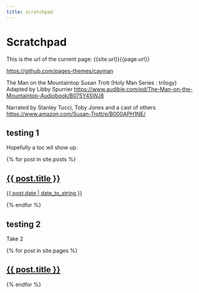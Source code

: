 ```yaml
---
title: scratchpad
---
```


# Scratchpad

This is the url of the current page:
{{site.url}}{{page.url}}

https://github.com/pages-themes/cayman

The Man on the Mountaintop Susan Trott (Holy Man Series : trilogy) Adapted by Libby Spurrier https://www.audible.com/pd/The-Man-on-the-Mountaintop-Audiobook/B075Y4SWJ8

Narrated by Stanley Tucci, Toby Jones and a cast of others https://www.amazon.com/Susan-Trott/e/B000APH1NE/

## testing 1

Hopefully a toc wil show up.

{% for post in site.posts %}
  <a href="{{ post.url }}">
    <h2>{{ post.title }}</h2>
    <p>{{ post.date | date_to_string }}</p>
  </a>
{% endfor %}

## testing 2

Take 2

{% for post in site.pages %}
  <a href="{{ post.url }}">
    <h2>{{ post.title }}</h2>
  </a>
{% endfor %}
